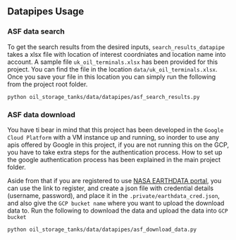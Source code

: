 ## Datapipes Usage

### ASF data search
To get the search results from the desired inputs, `search_results_datapipe` takes a xlsx file with location of interest coordniates and location name into account. A sample file `uk_oil_terminals.xlsx` has been provided for this project. You can find the file in the location `data/uk_oil_terminals.xlsx`. Once you save your file in this location you can simply run the following from the project root folder.
```
python oil_storage_tanks/data/datapipes/asf_search_results.py
```

### ASF data download
You have ti bear in mind that this project has been developed in the `Google Cloud Platform` with a VM instance up and running, so inorder to use any apis offered by Google in this project, if you are not running this on the GCP, you have to take extra steps for the authentication process. How to set up the google authentication process has been explained in the main project folder.

Aside from that if you are registered to use [NASA EARTHDATA portal](https://urs.earthdata.nasa.gov/), you can use the link to register, and create a json file with credential details (username, password), and place it in the `.private/earthdata_cred.json`, and also give the `GCP bucket name` where you want to upload the download data to. Run the following to download the data and upload the data into `GCP bucket`
```
python oil_storage_tanks/data/datapipes/asf_download_data.py
```